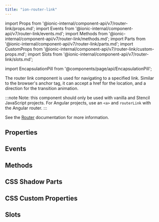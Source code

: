 ```yaml
---
title: "ion-router-link"
---
```


import Props from '@ionic-internal/component-api/v7/router-link/props.md';
import Events from '@ionic-internal/component-api/v7/router-link/events.md';
import Methods from '@ionic-internal/component-api/v7/router-link/methods.md';
import Parts from '@ionic-internal/component-api/v7/router-link/parts.md';
import CustomProps from '@ionic-internal/component-api/v7/router-link/custom-props.md';
import Slots from '@ionic-internal/component-api/v7/router-link/slots.md';

<head>
  <title>Router Link | Navigating The ion-router-link Component</title>
  <meta name="description" content="Use the ion-router-link component to navigate to a specified link. The router link can accept an href for location and a direction for the transition animation." />
</head>

import EncapsulationPill from '@components/page/api/EncapsulationPill';

<EncapsulationPill type="shadow" />

The router link component is used for navigating to a specified link. Similar to the browser's anchor tag, it can accept a href for the location, and a direction for the transition animation.

:::note
 Note: this component should only be used with vanilla and Stencil JavaScript projects. For Angular projects, use an `<a>` and `routerLink` with the Angular router.
:::

See the [Router](./router) documentation for more information.

## Properties
<Props />

## Events
<Events />

## Methods
<Methods />

## CSS Shadow Parts
<Parts />

## CSS Custom Properties
<CustomProps />

## Slots
<Slots />